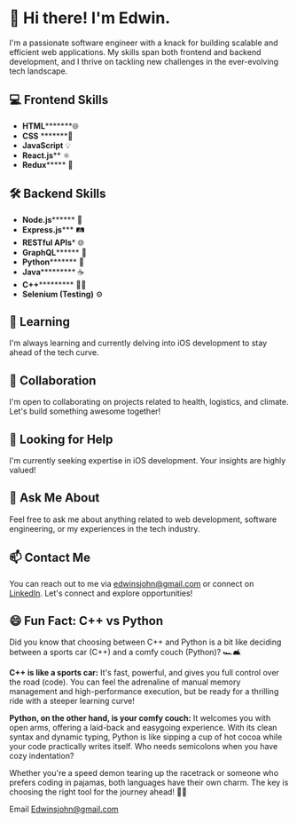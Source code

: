 <!-- Header Section -->
# 👋 Hi there! I'm Edwin.


I'm a passionate software engineer with a knack for building scalable and efficient web applications. My skills span both frontend and backend development, and I thrive on tackling new challenges in the ever-evolving tech landscape.

<!-- Skills Section -->
## 💻 Frontend Skills
- **HTML*********🌐
- **CSS** *******🎨
- **JavaScript** 💡
- **React.js**** ⚛️
- **Redux******* 🔄


## 🛠️ Backend Skills
- **Node.js******** 🚀
- **Express.js***** 🛤️
- **RESTful APIs*** 🌐
- **GraphQL******** 🚀
- **Python********* 🐍
- **Java*********** ☕
- **C++*********** 🧑‍💻
- **Selenium (Testing)** ⚙️

<!-- Projects Section -->


<!-- Learning Section -->
## 🌱 Learning
I'm always learning and currently delving into iOS development to stay ahead of the tech curve.

<!-- Collaboration Section -->
## 👯 Collaboration
I'm open to collaborating on projects related to health, logistics, and climate. Let's build something awesome together!

<!-- Looking for Help Section -->
## 🤔 Looking for Help
I'm currently seeking expertise in iOS development. Your insights are highly valued!

<!-- Ask Me About Section -->
## 💬 Ask Me About
Feel free to ask me about anything related to web development, software engineering, or my experiences in the tech industry.

<!-- Contact Section -->
## 📫 Contact Me
You can reach out to me via edwinsjohn@gmail.com or connect on [LinkedIn](https://www.linkedin.com/in/john-edwins-a965831a6/). Let's connect and explore opportunities!

<!-- Fun Facts Section -->
## 😄 Fun Fact: C++ vs Python

Did you know that choosing between C++ and Python is a bit like deciding between a sports car (C++) and a comfy couch (Python)? 🏎️🛋️

**C++ is like a sports car:** It's fast, powerful, and gives you full control over the road (code). You can feel the adrenaline of manual memory management and high-performance execution, but be ready for a thrilling ride with a steeper learning curve!

**Python, on the other hand, is your comfy couch:** It welcomes you with open arms, offering a laid-back and easygoing experience. With its clean syntax and dynamic typing, Python is like sipping a cup of hot cocoa while your code practically writes itself. Who needs semicolons when you have cozy indentation?

Whether you're a speed demon tearing up the racetrack or someone who prefers coding in pajamas, both languages have their own charm. The key is choosing the right tool for the journey ahead! 🚀🐍




<!-- Footer Section -->
Email
Edwinsjohn@gmail.com
